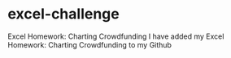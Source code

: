 # excel-challenge
Excel Homework: Charting Crowdfunding
I have added my Excel Homework: Charting Crowdfunding to my Github
